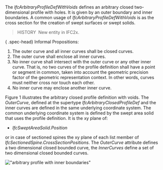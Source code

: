 The _IfcArbitraryProfileDefWithVoids_ defines an arbitrary closed two-dimensional profile with holes. It is given by an outer boundary and inner boundaries. A common usage of _IfcArbitraryProfileDefWithVoids_ is as the cross section for the creation of swept surfaces or swept solids.

> HISTORY&nbsp; New entity in IFC2x.

{ .spec-head}
Informal Propositions:

1. The outer curve and all inner curves shall be closed curves.
2. The outer curve shall enclose all inner curves.
3. No inner curve shall intersect with the outer curve or any other inner curve. That is, no two curves of the profile definition shall have a point or segment in common, taken into account the geometric precision factor of the geometric representation context. In other words, curves must neither cross nor touch each other.
4. No inner curve may enclose another inner curve.

Figure 1 illustrates the arbitrary closed profile definition with voids. The _OuterCurve_, defined at the supertype _IfcArbitraryClosedProfileDef_ and the inner curves are defined in the same underlying coordinate system. The common underlying coordinate system is defined by the swept area solid that uses the profile definition. It is the xy plane of:

* _IfcSweptAreaSolid.Position_

or in case of sectioned spines the xy plane of each list member of _IfcSectionedSpine.CrossSectionPositions_. The _OuterCurve_ attribute defines a two dimensional closed bounded curve, the _InnerCurves_ define a set of two dimensional closed bounded curves.

!["arbitrary profile with inner boundaries"](../../../figures/ifcarbitraryprofiledef-layout2.gif "Figure 1 &mdash; Arbitrary profile with voids")